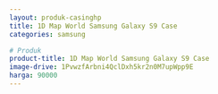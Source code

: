 ```yaml
---
layout: produk-casinghp
title: 1D Map World Samsung Galaxy S9 Case
categories: samsung

# Produk
product-title: 1D Map World Samsung Galaxy S9 Case
image-drive: 1PvwzfArbni4QclDxh5kr2n0M7upWpp9E
harga: 90000
---
```

